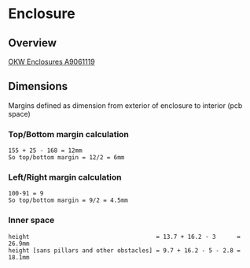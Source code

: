 # Enclosure
## Overview
[OKW Enclosures A9061119](https://www.okwenclosures.com/en/Hand-Held-Boxes/A9061119.htm)

## Dimensions
Margins defined as dimension from exterior of enclosure to interior (pcb space)

### Top/Bottom margin calculation
    155 + 25 - 168 = 12mm
    So top/bottom margin = 12/2 = 6mm

### Left/Right margin calculation
    100-91 = 9
    So top/bottom margin = 9/2 = 4.5mm

### Inner space
    height                                    = 13.7 + 16.2 - 3      = 26.9mm
    height [sans pillars and other obstacles] = 9.7 + 16.2 - 5 - 2.8 = 18.1mm
